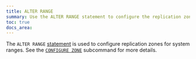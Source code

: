 ```yaml
---
title: ALTER RANGE
summary: Use the ALTER RANGE statement to configure the replication zone for a system range.
toc: true
docs_area: 
---
```


The `ALTER RANGE` [statement](sql-statements.html) is used to configure replication zones for system ranges. See the [`CONFIGURE ZONE`](configure-zone.html) subcommand for more details.
